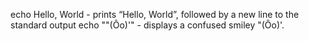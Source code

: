 
echo Hello, World - prints “Hello, World”, followed by a new line to the standard output
echo ""(Ôo)'" - displays a confused smiley "(Ôo)'.

